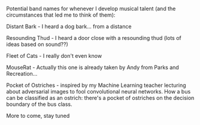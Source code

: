 Potential band names for whenever I develop musical talent (and the circumstances that led me to think of them):

Distant Bark - I heard a dog bark... from a distance

Resounding Thud - I heard a door close with a resounding thud (lots of ideas based on sound??)

Fleet of Cats - I really don't even know

MouseRat - Actually this one is already taken by Andy from Parks and Recreation...

Pocket of Ostriches - inspired by my Machine Learning teacher lecturing about adversarial images to fool convolutional neural networks. How a bus can be classified as an ostrich: there's a pocket of ostriches on the decision boundary of the bus class.

More to come, stay tuned
